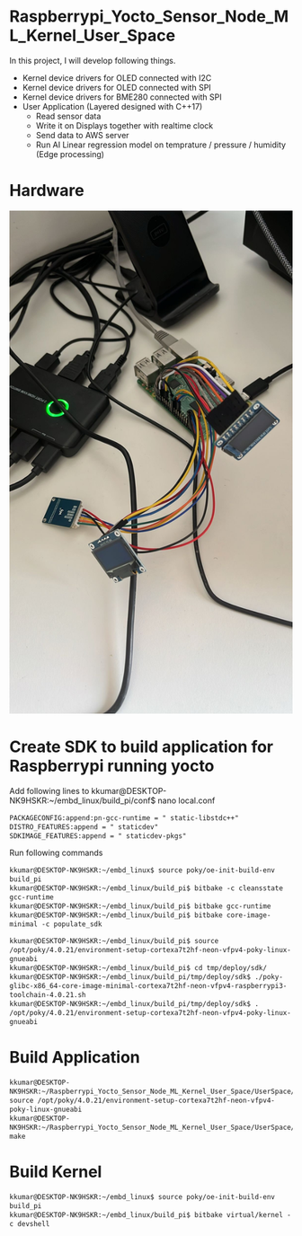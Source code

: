 # Raspberrypi_Yocto_Sensor_Node_ML_Kernel_User_Space
In this project, I will develop following things.
-  Kernel device drivers for OLED connected with I2C
-  Kernel device drivers for OLED connected with SPI
-  Kernel device drivers for BME280 connected with SPI
-  User Application (Layered designed with C++17)
    - Read sensor data
    - Write it on Displays together with realtime clock
    - Send data to AWS server
    - Run AI Linear regression model on temprature / pressure / humidity (Edge processing)
 
# Hardware
![devshell](RapberryPi_Sensors_OLED_Ethernet.jpeg)

# Create SDK to build application for Raspberrypi running yocto
Add following lines to kkumar@DESKTOP-NK9HSKR:~/embd_linux/build_pi/conf$ nano local.conf
```
PACKAGECONFIG:append:pn-gcc-runtime = " static-libstdc++"
DISTRO_FEATURES:append = " staticdev"
SDKIMAGE_FEATURES:append = " staticdev-pkgs"
```

Run following commands
```
kkumar@DESKTOP-NK9HSKR:~/embd_linux$ source poky/oe-init-build-env build_pi
kkumar@DESKTOP-NK9HSKR:~/embd_linux/build_pi$ bitbake -c cleansstate gcc-runtime
kkumar@DESKTOP-NK9HSKR:~/embd_linux/build_pi$ bitbake gcc-runtime
kkumar@DESKTOP-NK9HSKR:~/embd_linux/build_pi$ bitbake core-image-minimal -c populate_sdk
```
```
kkumar@DESKTOP-NK9HSKR:~/embd_linux/build_pi$ source /opt/poky/4.0.21/environment-setup-cortexa7t2hf-neon-vfpv4-poky-linux-gnueabi
kkumar@DESKTOP-NK9HSKR:~/embd_linux/build_pi$ cd tmp/deploy/sdk/
kkumar@DESKTOP-NK9HSKR:~/embd_linux/build_pi/tmp/deploy/sdk$ ./poky-glibc-x86_64-core-image-minimal-cortexa7t2hf-neon-vfpv4-raspberrypi3-toolchain-4.0.21.sh
kkumar@DESKTOP-NK9HSKR:~/embd_linux/build_pi/tmp/deploy/sdk$ . /opt/poky/4.0.21/environment-setup-cortexa7t2hf-neon-vfpv4-poky-linux-gnueabi
```

# Build Application
```
kkumar@DESKTOP-NK9HSKR:~/Raspberrypi_Yocto_Sensor_Node_ML_Kernel_User_Space/UserSpace/Application$ source /opt/poky/4.0.21/environment-setup-cortexa7t2hf-neon-vfpv4-poky-linux-gnueabi
kkumar@DESKTOP-NK9HSKR:~/Raspberrypi_Yocto_Sensor_Node_ML_Kernel_User_Space/UserSpace/Application$ make
```

# Build Kernel
```
kkumar@DESKTOP-NK9HSKR:~/embd_linux$ source poky/oe-init-build-env build_pi
kkumar@DESKTOP-NK9HSKR:~/embd_linux/build_pi$ bitbake virtual/kernel -c devshell
```